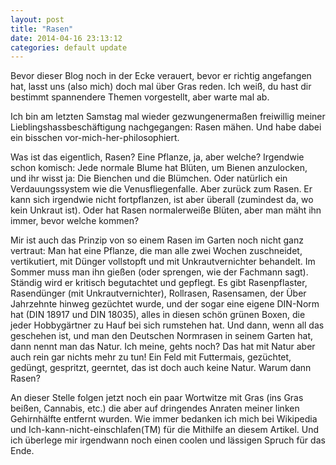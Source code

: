 ```yaml
---
layout: post
title: "Rasen"
date: 2014-04-16 23:13:12
categories: default update
---
```


Bevor dieser Blog noch in der Ecke verauert, bevor er richtig angefangen hat, lasst uns (also mich) doch mal über Gras reden. Ich weiß, du hast dir bestimmt spannendere Themen vorgestellt, aber warte mal ab.

Ich bin am letzten Samstag mal wieder gezwungenermaßen freiwillig meiner Lieblingshassbeschäftigung nachgegangen: Rasen mähen. Und habe dabei ein bisschen vor-mich-her-philosophiert.

Was ist das eigentlich, Rasen? Eine Pflanze, ja, aber welche? Irgendwie schon komisch: Jede normale Blume hat Blüten, um Bienen anzulocken, und ihr wisst ja: Die Bienchen und die Blümchen. Oder natürlich ein Verdauungssystem wie die Venusfliegenfalle. Aber zurück zum Rasen. Er kann sich irgendwie nicht fortpflanzen, ist aber überall (zumindest da, wo kein Unkraut ist). Oder hat Rasen normalerweiße Blüten, aber man mäht ihn immer, bevor welche kommen?

Mir ist auch das Prinzip von so einem Rasen im Garten noch nicht ganz vertraut: Man hat eine Pflanze, die man alle zwei Wochen zuschneidet, vertikutiert, mit Dünger vollstopft und mit Unkrautvernichter behandelt. Im Sommer muss man ihn gießen (oder sprengen, wie der Fachmann sagt). Ständig wird er kritisch begutachtet und gepflegt. Es gibt Rasenpflaster, Rasendünger (mit Unkrautvernichter), Rollrasen, Rasensamen, der Über Jahrzehnte hinweg gezüchtet wurde, und der sogar eine eigene DIN-Norm hat (DIN 18917 und DIN 18035), alles in diesen schön grünen Boxen, die jeder Hobbygärtner zu Hauf bei sich rumstehen hat. Und dann, wenn all das geschehen ist, und man den Deutschen Normrasen in seinem Garten hat, dann nennt man das Natur. Ich meine, gehts noch? Das hat mit Natur aber auch rein gar nichts mehr zu tun! Ein Feld mit Futtermais, gezüchtet, gedüngt, gespritzt, geerntet, das ist doch auch keine Natur. Warum dann Rasen?

An dieser Stelle folgen jetzt noch ein paar Wortwitze mit Gras (ins Gras beißen, Cannabis, etc.) die aber auf dringendes Anraten meiner linken Gehirnhälfte entfernt wurden. Wie immer bedanken ich mich bei Wikipedia und Ich-kann-nicht-einschlafen(TM) für die Mithilfe an diesem Artikel. Und ich überlege mir irgendwann noch einen coolen und lässigen Spruch für das Ende.

